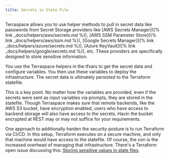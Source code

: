 ```yaml
---
title: Secrets in State File
---
```


Terraspace allows you to use helper methods to pull in secret data like passwords from Secret Storage providers like [AWS Secrets Manager]({% link _docs/helpers/aws/secrets.md %}), [AWS SSM Parameter Store]({% link _docs/helpers/aws/ssm.md %}), [Google Secrets Manager]({% link _docs/helpers/azure/secrets.md %}), [Azure KeyVault]({% link _docs/helpers/google/secrets.md %}), etc. These providers are specifically designed to store sensitive information.

You use the Terraspace helpers in the tfvars to get the secret data and configure variables. You then use these variables to deploy the infrastructure. The secret data is ultimately persisted to the Terraform statefile.

This is a key point. No matter how the variables are provided, even if the secrets were sent as input variables via prompts, they are stored in the statefile.  Though Terraspace makes sure that remote backends, like the AWS S3 bucket, have encryption enabled, users who have access to backend storage will also have access to the secrets. Havin the bucket encrypted at REST may or may not suffice for your requirements.

One approach to additionally harden the security posture is to run Terraform via CI/CD. In this setup, Terraform executes on a secure machine, and only that machine would have access to the statefile. Of course, the con is the increased overhead of managing that infrastructure. There's a Terraform open issue discussing this: [Storing sensitive values in state files](https://github.com/hashicorp/terraform/issues/516).
